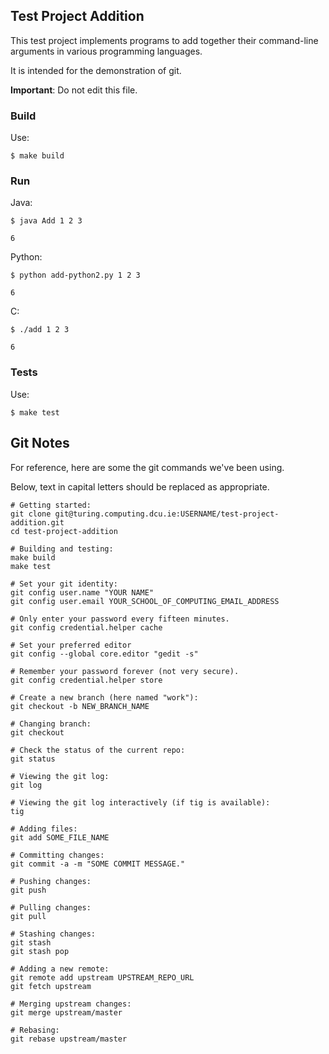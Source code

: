 ## Test Project Addition

This test project implements programs to add together their command-line
arguments in various programming languages.

It is intended for the demonstration of git.

**Important**: Do not edit this file.

### Build

Use:
```shell
$ make build
```

### Run

Java:
```shell
$ java Add 1 2 3
```
```
6
```

Python:
```shell
$ python add-python2.py 1 2 3
```
```
6
```

C:
```shell
$ ./add 1 2 3
```
```
6
```

### Tests

Use:
```shell
$ make test
```

## Git Notes

For reference, here are some the git commands we've been using.

Below, text in capital letters should be replaced as appropriate.

```shell
# Getting started:
git clone git@turing.computing.dcu.ie:USERNAME/test-project-addition.git
cd test-project-addition

# Building and testing:
make build
make test

# Set your git identity:
git config user.name "YOUR NAME"
git config user.email YOUR_SCHOOL_OF_COMPUTING_EMAIL_ADDRESS

# Only enter your password every fifteen minutes.
git config credential.helper cache

# Set your preferred editor
git config --global core.editor "gedit -s"

# Remember your password forever (not very secure).
git config credential.helper store

# Create a new branch (here named "work"):
git checkout -b NEW_BRANCH_NAME

# Changing branch:
git checkout

# Check the status of the current repo:
git status

# Viewing the git log:
git log

# Viewing the git log interactively (if tig is available):
tig

# Adding files:
git add SOME_FILE_NAME

# Committing changes:
git commit -a -m "SOME COMMIT MESSAGE."

# Pushing changes:
git push

# Pulling changes:
git pull

# Stashing changes:
git stash
git stash pop

# Adding a new remote:
git remote add upstream UPSTREAM_REPO_URL
git fetch upstream

# Merging upstream changes:
git merge upstream/master

# Rebasing:
git rebase upstream/master
```
